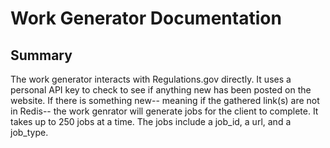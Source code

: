 # Work Generator Documentation

## Summary
The work generator interacts with Regulations.gov directly. It uses a personal API key to check to see if anything new has been posted on the website. If there is something new-- meaning if the gathered link(s) are not in Redis-- the work genrator will generate jobs for the client to complete. It takes up to 250 jobs at a time. The jobs include a job_id, a url, and a job_type.
